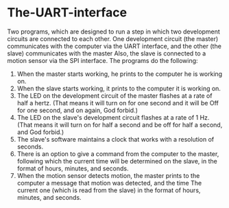 # The-UART-interface
Two programs, which are designed to run a step in which two development circuits are connected to each other.
One development circuit (the master) communicates with the computer via the UART interface, and the other (the slave) communicates with the master
Also, the slave is connected to a motion sensor via the SPI interface.
The programs do the following:
1. When the master starts working, he prints to the computer he is working on.
2. When the slave starts working, it prints to the computer it is working on.
3. The LED on the development circuit of the master flashes at a rate of half a hertz. (That means it will turn on for one second and it will be
Off for one second, and on again, God forbid.)
4. The LED on the slave's development circuit flashes at a rate of 1 Hz. (That means it will turn on for half a second and be off for half
a second, and God forbid.)
5. The slave's software maintains a clock that works with a resolution of seconds.
6. There is an option to give a command from the computer to the master, following which the current time will be determined on the slave, in the format
of hours, minutes, and seconds.
7. When the motion sensor detects motion, the master prints to the computer a message that motion was detected, and the time
The current one (which is read from the slave) in the format of hours, minutes, and seconds.
